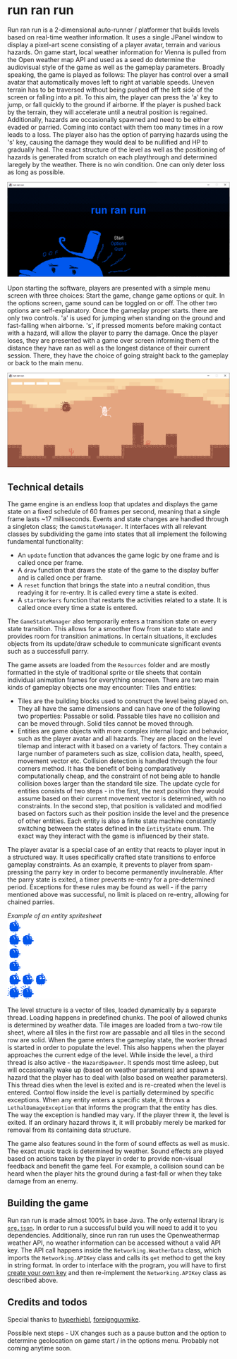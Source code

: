 # run ran run

Run ran run is a 2-dimensional auto-runner / platformer that builds levels based on real-time weather information. 
It uses a single JPanel window to display a pixel-art scene consisting of a player avatar, terrain and various hazards. On game start, local weather information for Vienna is pulled from the Open weather map API and used as a seed do determine the audiovisual style of the game as well as the gameplay parameters. Broadly speaking, the game is played as follows: The player has control over a small avatar that automatically moves left to right at variable speeds. Uneven terrain has to be traversed without being pushed off the left side of the screen or falling into a pit. To this aim, the player can press the 'a' key to jump, or fall quickly to the ground if airborne. If the player is pushed back by the terrain, they will accelerate until a neutral position is regained. Additionally, hazards are occasionally spawned and need to be either evaded or parried. Coming into contact with them too many times in a row leads to a loss. The player also has the option of parrying hazards using the 's' key, causing the damage they would deal to be nullified and HP to gradually heal. The exact structure of the level as well as the positioning of hazards is generated from scratch on each playthrough and determined laregely by the weather. There is no win condition. One can only deter loss as long as possible.

![](Resources/Screenshots/menuscreenshot.png)

Upon starting the software, players are presented with a simple menu screen with three choices: Start the game, change game options or quit. In the options screen, game sound can be toggled on or off. The other two options are self-explanatory. Once the gameplay proper starts. there are only two controls. 'a' is used for jumping when standing on the ground and fast-falling when airborne. 's', if pressed moments before making contact with a hazard, will allow the player to parry the damage. Once the player loses, they are presented with a game over screen informing them of the distance they have ran as well as the longest distance of their current session. There, they have the choice of going straight back to the gameplay or back to the main menu.

![](Resources/Screenshots/gameplayscreenshot1.png)

## Technical details

The game engine is an endless loop that updates and displays the game state on a fixed schedule of 60 frames per second, meaning that a single frame lasts ~17 milliseconds. Events and state changes are handled through a singleton class; the `GameStateManager`. It interfaces with all relevant classes by subdividing the game into states that all implement the following fundamental functionality:

 - An `update` function that advances the game logic by one frame and is called once per frame.
 - A `draw` function that draws the state of the game to the display buffer and is called once per frame.
 - A `reset` function that brings the state into a neutral condition, thus readying it for re-entry. It is called every time a state is exited.
 - A `startWorkers` function that restarts the activities related to a state. It is called once every time a state is entered. 
 
The `GameStateManager` also temporarily enters a transition state on every state transition. This allows for a smoother flow from state to state and provides room for transition animations. In certain situations, it excludes objects from its update/draw schedule to communicate significant events such as a successfull parry.

 The game assets are loaded from the `Resources` folder and are mostly formatted in the style of traditional sprite or tile sheets that contain individual animation frames for everything onscreen. There are two main kinds of gameplay objects one may encounter: Tiles and entities:

 - Tiles are the building blocks used to construct the level being played on. They all have the same dimensions and can have one of the following two properties: Passable or solid. Passable tiles have no collision and can be moved through. Solid tiles cannot be moved through.
 - Entities are game objects with more complex internal logic and behavior, such as the player avatar and all hazards. They are placed on the level tilemap and interact with it based on a variety of factors. They contain a large number of parameters such as size, collision data, health, speed, movement vector etc. Collision detection is handled through the four corners method. It has the benefit of being comparatively computationally cheap, and the constraint of not being able to handle collision boxes larger than the standard tile size. The update cycle for entities consists of two steps - in the first, the next position they would assume based on their current movement vector is determined, with no constraints. In the second step, that position is validated and modified based on factors such as their position inside the level and the presence of other entities. Each entity is also a finite state machine constantly switching between the states defined in the `EntityState` enum. The exact way they interact with the game is influenced by their state.

The player avatar is a special case of an entity that reacts to player input in a structured way. It uses specifically crafted state transitions to enforce gameplay constraints. As an example, it prevents to player from spam-pressing the parry key in order to become permanently invulnerable. After the parry state is exited, a timer prevents re-entry for a pre-determined period. Exceptions for these rules may be found as well - if the parry mentioned above was successful, no limit is placed on re-entry, allowing for chained parries.


_Example of an entity spritesheet_  
![](Resources/Sprites/charsprite_rain.gif)

The level structure is a vector of tiles, loaded dynamically by a separate thread. Loading happens in predefined chunks. The pool of allowed chunks is determined by weather data. Tile images are loaded from a two-row tile sheet, where all tiles in the first row are passable and all tiles in the second row are solid. When the game enters the gameplay state, the worker thread is started in order to populate the level. This also happens when the player approaches the current edge of the level. While inside the level, a third thread is also active - the `HazardSpawner`. It spends most time asleep, but will occasionally wake up (based on weather parameters) and spawn a hazard that the player has to deal with (also based on weather parameters). This thread dies when the level is exited and is re-created when the level is entered. Control flow inside the level is partially determined by specific exceptions. When any entity enters a specific state, it throws a `LethalDamageException` that informs the program that the entity has dies. The way the exception is handled may vary. If the player threw it, the level is exited. If an ordinary hazard throws it, it will probably merely be marked for removal from its containing data structure.

The game also features sound in the form of sound effects as well as music. The exact music track is determined by weather. Sound effects are played based on actions taken by the player in order to provide non-visual feedback and benefit the game feel. For example, a collision sound can be heard when the player hits the ground during a fast-fall or when they take damage from an enemy.


## Building the game

Run ran run is made almost 100% in base Java. The only external library is [`org.json`](https://github.com/stleary/JSON-java). In order to run a successful build you will need to add it to you dependencies. Additionally, since run ran run uses the Openweathermap weather API, no weather information can be accessed without a valid API key. The API call happens inside the `Networking.WeatherData` class, which imports the `Networking.APIKey` class and calls its `get` method to get the key in string format. In order to interface with the program, you will have to first [create your own key](https://openweathermap.org/api) and then re-implement the `Networking.APIKey` class as described above.

## Credits and todos

Special thanks to [hyperhiebl](https://sarhie.net/), [foreignguymike](https://github.com/foreignguymike).

Possible next steps - UX changes such as a pause button and the option to determine geolocation on game start / in the options menu. Probably not coming anytime soon.